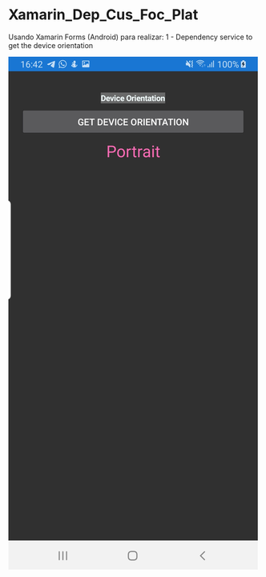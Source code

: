 # Xamarin_Dep_Cus_Foc_Plat
Usando Xamarin Forms (Android) para realizar:
1 - Dependency service to get the device orientation

![alt text](https://github.com/Steff10740/Xamarin_Dep_Cus_Foc_Plat/blob/main/DeviceOrientation1.JPG)

